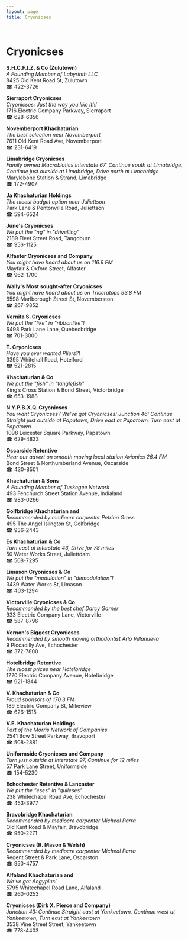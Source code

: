 ```yaml
---
layout: page 
title: Cryonicses

---
```



# Cryonicses


 **S.H.C.F.I.Z. & Co (Zulutown)**  
_A Founding Member of Labyrinth LLC_  
8425 Old Kent Road St, Zulutown  
☎ 422-3726

**Sierraport Cryonicses**  
_Cryonicses: Just the way you like it!!!_  
1716 Electric Company Parkway, Sierraport  
☎ 628-6356

**Novemberport Khachaturian**  
_The best selection near Novemberport_  
7611 Old Kent Road Ave, Novemberport  
☎ 231-6419

**Limabridge Cryonicses**  
_Family owned Macrobiotics 
Interstate 67: Continue south at Limabridge, Continue just outside at Limabridge, Drive north at Limabridge_  
Marylebone Station & Strand, Limabridge  
☎ 172-4907

**Ja Khachaturian Holdings**  
_The nicest budget option near Juliettson_  
Park Lane & Pentonville Road, Juliettson  
☎ 594-6524

**June's Cryonicses**  
_We put the "ng" in "drivelling"_  
2189 Fleet Street Road, Tangoburn  
☎ 956-1125

**Alfaster Cryonicses and Company**  
_You might have heard about us on 116.6 FM_  
Mayfair & Oxford Street, Alfaster  
☎ 962-1700

**Wally's Most sought-after Cryonicses**  
_You might have heard about us on Triceratops 93.8 FM_  
6598 Marlborough Street St, Novemberston  
☎ 267-9852

**Vernita S. Cryonicses**  
_We put the "like" in "ribbonlike"!_  
6498 Park Lane Lane, Quebecbridge  
☎ 701-3000

**T. Cryonicses**  
_Have you ever wanted Pliers?!_  
3395 Whitehall Road, Hotelford  
☎ 521-2815

**Khachaturian & Co**  
_We put the "fish" in "tanglefish"_  
King’s Cross Station & Bond Street, Victorbridge  
☎ 653-1988

**N.Y.P.B.X.Q. Cryonicses**  
_You want Cryonicses? We've got Cryonicses! 
Junction 46: Continue Straight just outside at Papatown, Drive east at Papatown, Turn east at Papatown_  
1098 Leicester Square Parkway, Papatown  
☎ 629-4833

**Oscarside Retentive**  
_Hear our advert on smooth moving local station Avionics 26.4 FM_  
Bond Street & Northumberland Avenue, Oscarside  
☎ 430-8501

**Khachaturian & Sons**  
_A Founding Member of Tuskegee Network_  
493 Fenchurch Street Station Avenue, Indialand  
☎ 983-0266

**Golfbridge Khachaturian and**  
_Recommended by mediocre carpenter Petrina Gross_  
495 The Angel Islington St, Golfbridge  
☎ 936-2443

**Es Khachaturian & Co**  
_Turn east at Interstate 43, Drive for 78 miles_  
50 Water Works Street, Juliettdam  
☎ 508-7295

**Limason Cryonicses & Co**  
_We put the "modulation" in "demodulation"!_  
3439 Water Works St, Limason  
☎ 403-1294

**Victorville Cryonicses & Co**  
_Recommended by the best chef Darcy Garner_  
933 Electric Company Lane, Victorville  
☎ 587-8796

**Vernon's Biggest Cryonicses**  
_Recommended by smooth moving orthodontist Arlo Villanueva_  
9 Piccadilly Ave, Echochester  
☎ 372-7800

**Hotelbridge Retentive**  
_The nicest prices near Hotelbridge_  
1770 Electric Company Avenue, Hotelbridge  
☎ 921-1844

**V. Khachaturian & Co**  
_Proud sponsors of 170.3 FM_  
189 Electric Company St, Mikeview  
☎ 626-1515

**V.E. Khachaturian Holdings**  
_Part of the Morris Network of Companies_  
2541 Bow Street Parkway, Bravoport  
☎ 508-2881

**Uniformside Cryonicses and Company**  
_Turn just outside at Interstate 97, Continue for 12 miles_  
57 Park Lane Street, Uniformside  
☎ 154-5230

**Echochester Retentive & Lancaster**  
_We put the "eses" in "quileses"_  
238 Whitechapel Road Ave, Echochester  
☎ 453-3977

**Bravobridge Khachaturian**  
_Recommended by mediocre carpenter Micheal Parra_  
Old Kent Road & Mayfair, Bravobridge  
☎ 950-2271

**Cryonicses (R. Mason & Welsh)**  
_Recommended by mediocre carpenter Micheal Parra_  
Regent Street & Park Lane, Oscarston  
☎ 950-4757

**Alfaland Khachaturian and**  
_We've got Aegypius!_  
5795 Whitechapel Road Lane, Alfaland  
☎ 260-0253

**Cryonicses (Dirk X. Pierce and Company)**  
_Junction 43: Continue Straight east at Yankeetown, Continue west at Yankeetown, Turn east at Yankeetown_  
3538 Vine Street Street, Yankeetown  
☎ 778-4403

